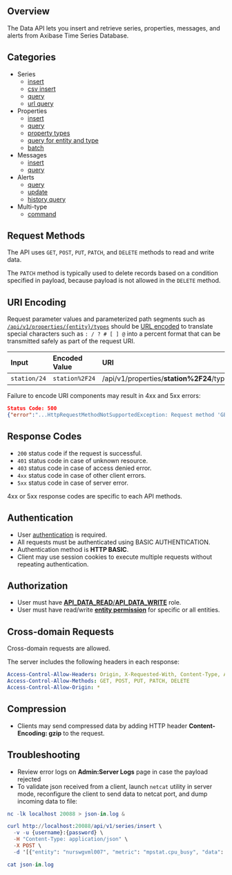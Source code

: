 ## Overview

The Data API lets you insert and retrieve series, properties, messages, and alerts from Axibase Time Series Database. 

## Categories

* Series
  - [insert](series/insert.md)
  - [csv insert](series/csv-insert.md)
  - [query](series/query.md)
  - [url query](series/url-query.md)
* Properties
  - [insert](properties/insert.md)
  - [query](properties/query.md)
  - [property types](properties/property-types.md)
  - [query for entity and type](properties/query-for-entity-and-type.md)
  - [batch](properties/batch.md)
* Messages
  - [insert](messages/insert.md)
  - [query](messages/query.md)
* Alerts
  - [query](alerts/query.md)
  - [update](alerts/update.md)
  - [history query](alerts/history-query.md)
* Multi-type
  - [command](command.md)

## Request Methods

The API uses `GET`, `POST`, `PUT`, `PATCH`, and `DELETE` methods to read and write data.

The `PATCH` method is typically used to delete records based on a condition specified in payload, because payload is not allowed in the `DELETE` method. 

## URI Encoding

Request parameter values and parameterized path segments such as [`/api/v1/properties/{entity}/types`](data/properties/property-types.md) should be [URL encoded](https://tools.ietf.org/html/rfc3986#section-2.1) to translate special characters such as `: / ? # [ ] @` into a percent format that can be transmitted safely as part of the request URI.

| **Input** | **Encoded Value** | **URI** |
|:---|:---|:---|
|`station/24`|`station%2F24`| /api/v1/properties/**station%2F24**/types |

Failure to encode URI components may result in 4xx and 5xx errors:

```json
Status Code: 500
{"error":"...HttpRequestMethodNotSupportedException: Request method 'GET' not supported"}
```

## Response Codes

* `200` status code if the request is successful.
* `401` status code in case of unknown resource.
* `403` status code in case of access denied error.
* `4xx` status code in case of other client errors.
* `5xx` status code in case of server error. 

4xx or 5xx response codes are specific to each API methods.

## Authentication

* User [authentication](/administration/user-authentiication.md) is required.
* All requests must be authenticated using BASIC AUTHENTICATION.
* Authentication method is **HTTP BASIC**.
* Client may use session cookies to execute multiple requests without repeating authentication.

## Authorization

* User must have [**API_DATA_READ**/**API_DATA_WRITE**](/administration/user-authorization.md#available-api-roles) role.
* User must have read/write [**entity permission**](/administration/user-authorization.md#entity-permissions) for specific or all entities.
 
## Cross-domain Requests

Cross-domain requests are allowed. 

The server includes the following headers in each response:

```yaml
Access-Control-Allow-Headers: Origin, X-Requested-With, Content-Type, Accept, Authorization
Access-Control-Allow-Methods: GET, POST, PUT, PATCH, DELETE
Access-Control-Allow-Origin: *
```

## Compression

* Clients may send compressed data by adding HTTP header **Content-Encoding: gzip** to the request.

## Troubleshooting

* Review error logs on **Admin:Server Logs** page in case the payload rejected
* To validate json received from a client, launch `netcat` utility in server mode, reconfigure the client to send data to netcat port, and dump incoming data to file:

```elm
nc -lk localhost 20088 > json-in.log &

curl http://localhost:20088/api/v1/series/insert \
  -v -u {username}:{password} \
  -H "Content-Type: application/json" \
  -X POST \
  -d '[{"entity": "nurswgvml007", "metric": "mpstat.cpu_busy", "data": [{ "t": 1462427358127, "v": 22.0 }]}]'

cat json-in.log
```
